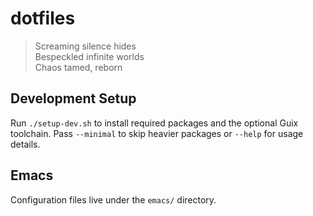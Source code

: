 # dotfiles

> Screaming silence hides  
> Bespeckled infinite worlds  
> Chaos tamed, reborn  

## Development Setup
Run `./setup-dev.sh` to install required packages and the optional Guix
toolchain. Pass `--minimal` to skip heavier packages or `--help` for
usage details.

## Emacs
Configuration files live under the `emacs/` directory.
